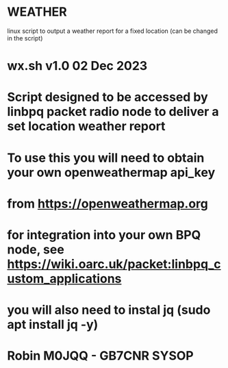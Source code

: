 # WEATHER
linux script to output a weather report for a fixed location (can be changed in the script)

# wx.sh v1.0 02 Dec 2023
# Script designed to be accessed by linbpq packet radio node to deliver a set location weather report
# To use this you will need to obtain your own openweathermap api_key
# from https://openweathermap.org
#
# for integration into your own BPQ node, see https://wiki.oarc.uk/packet:linbpq_custom_applications
# you will also need to instal jq (sudo apt install jq -y)
#
# Robin M0JQQ - GB7CNR SYSOP
